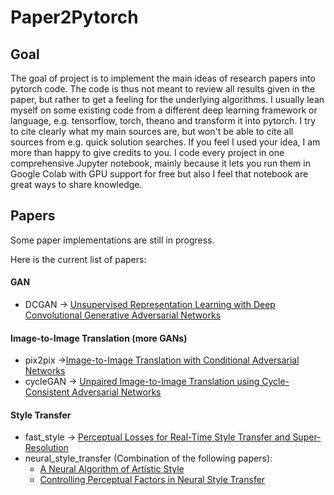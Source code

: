 # Paper2Pytorch
 
## Goal

The goal of project is to implement the main ideas of research papers into pytorch code. The code is thus not meant to review all results given in the paper, but rather to get a feeling for the underlying algorithms. I usually lean myself on some existing code from a different deep learning framework or language, e.g. tensorflow, torch, theano and transform it into pytorch. I try to cite clearly what my main sources are, but won't be able to cite all sources from e.g. quick solution searches. If you feel I used your idea, I am more than happy to give credits to you.
I code every project in one comprehensive Jupyter notebook, mainly because it lets you run them in Google Colab with GPU support for free but also I feel that notebook are great ways to share knowledge.

## Papers

Some paper implementations are still in progress. 

Here is the current list of papers:
#### GAN
* DCGAN -> [Unsupervised Representation Learning with Deep Convolutional Generative Adversarial Networks](https://arxiv.org/abs/1511.06434)
#### Image-to-Image Translation (more GANs)
* pix2pix ->[Image-to-Image Translation with Conditional Adversarial Networks](https://arxiv.org/abs/1611.07004)
* cycleGAN -> [Unpaired Image-to-Image Translation using Cycle-Consistent Adversarial Networks](https://arxiv.org/abs/1703.10593)
#### Style Transfer
* fast_style -> [Perceptual Losses for Real-Time Style Transfer and Super-Resolution](https://cs.stanford.edu/people/jcjohns/eccv16/)
* neural_style_transfer (Combination of the following papers):
    - [A Neural Algorithm of Artistic Style](https://arxiv.org/abs/1508.06576)
    - [Controlling Perceptual Factors in Neural Style Transfer](https://arxiv.org/abs/1611.07865)

